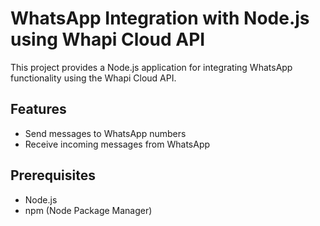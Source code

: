# WhatsApp Integration with Node.js using Whapi Cloud API

This project provides a Node.js application for integrating WhatsApp functionality using the Whapi Cloud API.

## Features

- Send messages to WhatsApp numbers
- Receive incoming messages from WhatsApp

## Prerequisites

- Node.js
- npm (Node Package Manager)

